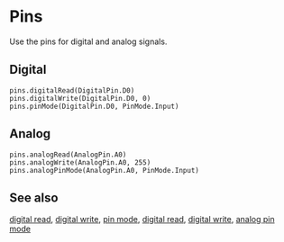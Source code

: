 # Pins

Use the pins for digital and analog signals.

## Digital

```cards
pins.digitalRead(DigitalPin.D0)
pins.digitalWrite(DigitalPin.D0, 0)
pins.pinMode(DigitalPin.D0, PinMode.Input)
```

## Analog

```cards
pins.analogRead(AnalogPin.A0)
pins.analogWrite(AnalogPin.A0, 255)
pins.analogPinMode(AnalogPin.A0, PinMode.Input)
```

## See also

[digital read](/reference/pins/digital-read),
[digital write](/reference/pins/digital-write),
[pin mode](/reference/pins/pin-mode),
[digital read](/reference/pins/analog-read),
[digital write](/reference/pins/analog-write),
[analog pin mode](/reference/pins/analog-pin-mode)
